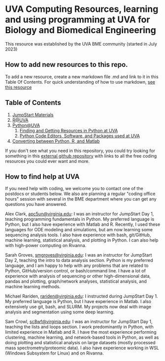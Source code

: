# UVA Computing Resources, learning and using programming at UVA for Biology and Biomedical Engineering
This resource was established by the UVA BME community (started in July 2023)

## How to add new resources to this repo.
To add a new resource, create a new markdown file .md and link to it in this Table Of Contents. 
For quick understanding of how to use markdown, [see this resource](https://www.markdownguide.org/cheat-sheet/)

## Table of Contents
1. [JumpStart Materials](JumpStart_Materials)
2. [R@UVA](R_Resources/R_at_UVA.md)
3. [Python@UVA](Python_Resources)
     1. [Finding and Getting Resources in Python at UVA](Python_Resources/Python_at_UVA.md)
     2. [Python Code Editors, Software, and Packages used at UVA](Python_Resources/Python_Software_and_Packages.md)
4. [Converting between Python, R, and Matlab](Platform_Conversion_Table.md)



If you don't see what you need in this repository, you could try looking for something in this [external github repository](https://github.com/EbookFoundation/free-programming-books) with links to all the free coding resources you could ever want and more.

## How to find help at UVA
If you need help with coding, we welcome you to contact one of the postdocs or students below. We also are planning a regular "coding office hours" session with several in the BME department where you can get any questions you have answered.


Alex Clark, apc5un@virginia.edu:
I was an instructor for JumpStart Day 1, teaching programming fundamentals in Python. My preferred language is Python, but I also have experience with Matlab and R. Recently, I used these languages for ODE modeling and simulations, but am now learning some sequencing analysis tools. I also have experience with bash, git/GitHub, machine learning, statistical analysis, and plotting in Python. I can also help with high-power computing on Rivanna.
 
Sarah Groves, smgroves@virginia.edu:
I was an instructor for JumpStart Day 2, teaching the intro to data analysis section. Python is my preferred language, and I am happy to help with any problems that are related to Python, GitHub/version control, or bash/command line. I have a lot of experience with analysis of sequencing or other high-dimensional data, pandas and plotting, graph/network analyses, statistical analysis, and machine learning methods.

Michael Rariden, rariden@virginia.edu:
I instructed during JumpStart Day 1. My preferred language is Python, but I have experience in Matlab. I also extensively use git, bash, and SLURM. My projects now deal with image analysis and segmentation using some deep learning. 

Sam Crowl, sc8wf@virginia.edu:
I was an instructor for JumpStart Day 1, teaching the lists and loops section. I work predominantly in Python, with limited experience in Matlab and R. I have the most experience performing clustering, machine learning, and network-based tools in Python, as well as doing plotting and statistical analysis on large datasets (mostly processed mass spectrometry/proteomic data). I also have experience working in WSL (Windows Subsystem for Linux) and on Rivanna.
